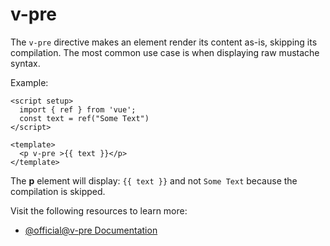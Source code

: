 # v-pre

The `v-pre` directive makes an element render its content as-is, skipping its compilation. The most common use case is when displaying raw mustache syntax.

Example:
```vue
<script setup>
  import { ref } from 'vue';
  const text = ref("Some Text")
</script>

<template>
  <p v-pre >{{ text }}</p>
</template>
```
The **p** element will display: `{{ text }}` and not `Some Text` because the compilation is skipped.

Visit the following resources to learn more:

- [@official@v-pre Documentation](https://vuejs.org/api/built-in-directives.html#v-pre)
